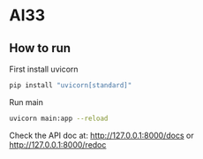 # AI33


## How to run
First install uvicorn
```BASH
pip install "uvicorn[standard]"
```
Run main
```BASH
uvicorn main:app --reload
```
Check the API doc at:  http://127.0.0.1:8000/docs
or  http://127.0.0.1:8000/redoc